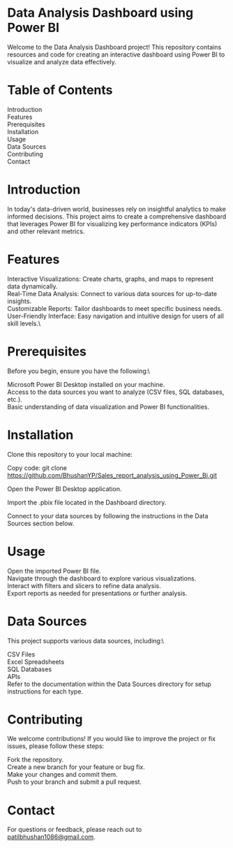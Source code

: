# Data Analysis Dashboard using Power BI
Welcome to the Data Analysis Dashboard project! This repository contains resources and code for creating an interactive dashboard using Power BI to visualize and analyze data effectively.

# Table of Contents
Introduction\
Features\
Prerequisites\
Installation\
Usage\
Data Sources\
Contributing\
Contact

# Introduction
In today's data-driven world, businesses rely on insightful analytics to make informed decisions. This project aims to create a comprehensive dashboard that leverages Power BI for visualizing key performance indicators (KPIs) and other relevant metrics.

# Features
Interactive Visualizations: Create charts, graphs, and maps to represent data dynamically.\
Real-Time Data Analysis: Connect to various data sources for up-to-date insights.\
Customizable Reports: Tailor dashboards to meet specific business needs.\
User-Friendly Interface: Easy navigation and intuitive design for users of all skill levels.\

# Prerequisites
Before you begin, ensure you have the following:\

Microsoft Power BI Desktop installed on your machine.\
Access to the data sources you want to analyze (CSV files, SQL databases, etc.).\
Basic understanding of data visualization and Power BI functionalities.

# Installation
Clone this repository to your local machine:

Copy code:
git clone https://github.com/BhushanYP/Sales_report_analysis_using_Power_Bi.git

Open the Power BI Desktop application.

Import the .pbix file located in the Dashboard directory.

Connect to your data sources by following the instructions in the Data Sources section below.

# Usage
Open the imported Power BI file.\
Navigate through the dashboard to explore various visualizations.\
Interact with filters and slicers to refine data analysis.\
Export reports as needed for presentations or further analysis.

# Data Sources
This project supports various data sources, including:\

CSV Files\
Excel Spreadsheets\
SQL Databases\
APIs\
Refer to the documentation within the Data Sources directory for setup instructions for each type.

# Contributing
We welcome contributions! If you would like to improve the project or fix issues, please follow these steps:

Fork the repository.\
Create a new branch for your feature or bug fix.\
Make your changes and commit them.\
Push to your branch and submit a pull request.

# Contact
For questions or feedback, please reach out to patilbhushan1086@gmail.com.
